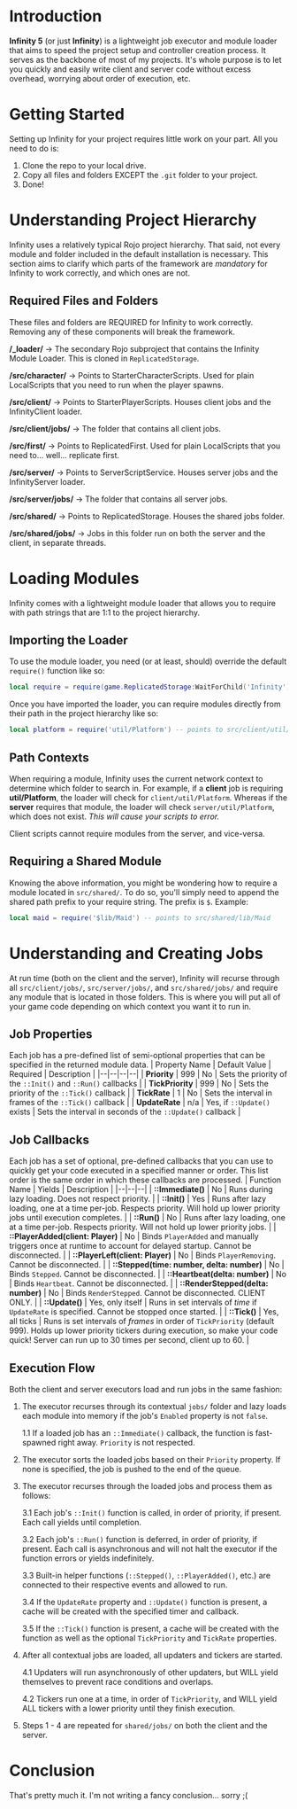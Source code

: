 
# Introduction

**Infinity 5** (or just **Infinity**) is a lightweight job executor and module loader that aims to speed the project setup and controller creation process. It serves as the backbone of most of my projects. It's whole purpose is to let you quickly and easily write client and server code without excess overhead, worrying about order of execution, etc.

# Getting Started

Setting up Infinity for your project requires little work on your part. All you need to do is:
1) Clone the repo to your local drive.
2) Copy all files and folders EXCEPT the `.git` folder to your project.
3) Done!

# Understanding Project Hierarchy
Infinity uses a relatively typical Rojo project hierarchy. That said, not every module and folder included in the default installation is necessary. This section aims to clarify which parts of the framework are *mandatory* for Infinity to work correctly, and which ones are not.

## Required Files and Folders
These files and folders are REQUIRED for Infinity to work correctly. Removing any of these components will break the framework.

**/_loader/** -> The secondary Rojo subproject that contains the Infinity Module Loader. This is cloned in `ReplicatedStorage`.

**/src/character/** -> Points to StarterCharacterScripts. Used for plain LocalScripts that you need to run when the player spawns.

**/src/client/** -> Points to StarterPlayerScripts. Houses client jobs and the InfinityClient loader.

**/src/client/jobs/** -> The folder that contains all client jobs.

**/src/first/** -> Points to ReplicatedFirst. Used for plain LocalScripts that you need to... well... replicate first.

**/src/server/** -> Points to ServerScriptService. Houses server jobs and the InfinityServer loader.

**/src/server/jobs/** -> The folder that contains all server jobs.

**/src/shared/** -> Points to ReplicatedStorage. Houses the shared jobs folder.

**/src/shared/jobs/** -> Jobs in this folder run on both the server and the client, in separate threads.

# Loading Modules
Infinity comes with a lightweight module loader that allows you to require with path strings that are 1:1 to the project hierarchy.

## Importing the Loader
To use the module loader, you need (or at least, should) override the default `require()` function like so:

```lua
local require = require(game.ReplicatedStorage:WaitForChild('Infinity'))
```

Once you have imported the loader, you can require modules directly from their path in the project hierarchy like so:

```lua
local platform = require('util/Platform') -- points to src/client/util/Platform
```

## Path Contexts
When requiring a module, Infinity uses the current network context to determine which folder to search in. For example, if a **client** job is requiring **util/Platform**, the loader will check for `client/util/Platform`. Whereas if the **server** requires that module, the loader will check `server/util/Platform`, which does not exist. *This will cause your scripts to error.*

Client scripts cannot require modules from the server, and vice-versa.

## Requiring a Shared Module
Knowing the above information, you might be wondering how to require a module located in `src/shared/`. To do so, you'll simply need to append the shared path prefix to your require string. The prefix is `$`. Example:

```lua
local maid = require('$lib/Maid') -- points to src/shared/lib/Maid
```

# Understanding and Creating Jobs
At run time (both on the client and the server), Infinity will recurse through all `src/client/jobs/`, `src/server/jobs/`, and `src/shared/jobs/` and require any module that is located in those folders. This is where you will put all of your game code depending on which context you want it to run in.

## Job Properties
Each job has a pre-defined list of semi-optional properties that can be specified in the returned module data.
| Property Name | Default Value | Required | Description |
|--|--|--|--|
| **Priority** | 999 | No | Sets the priority of the `::Init()` and `::Run()` callbacks |
| **TickPriority** | 999 | No | Sets the priority of the `::Tick()` callback |
| **TickRate** | 1 | No | Sets the interval in frames of the `::Tick()` callback |
| **UpdateRate** | n/a | Yes, if `::Update()` exists | Sets the interval in seconds of the `::Update()` callback |

## Job Callbacks
Each job has a set of optional, pre-defined callbacks that you can use to quickly get your code executed in a specified manner or order. This list order is the same order in which these callbacks are processed.
| Function Name | Yields | Description |
|--|--|--|
| **::Immediate()** | No | Runs during lazy loading. Does not respect priority. |
| **::Init()** | Yes | Runs after lazy loading, one at a time per-job. Respects priority. Will hold up lower priority jobs until execution completes. |
| **::Run()** | No | Runs after lazy loading, one at a time per-job. Respects priority. Will not hold up lower priority jobs. |
| **::PlayerAdded(client: Player)** | No | Binds `PlayerAdded` and manually triggers once at runtime to account for delayed startup. Cannot be disconnected. |
| **::PlayerLeft(client: Player)** | No | Binds `PlayerRemoving`. Cannot be disconnected. |
| **::Stepped(time: number, delta: number)** | No | Binds `Stepped`. Cannot be disconnected. |
| **::Heartbeat(delta: number)** | No | Binds `Heartbeat`. Cannot be disconnected. |
| **::RenderStepped(delta: number)** | No | Binds `RenderStepped`. Cannot be disconnected. CLIENT ONLY. |
| **::Update()** | Yes, only itself | Runs in set intervals of *time* if `UpdateRate` is specified. Cannot be stopped once started. |
| **::Tick()** | Yes, all ticks | Runs is set intervals of *frames* in order of `TickPriority` (default 999). Holds up lower priority tickers during execution, so make your code quick! Server can run up to 30 times per second, client up to 60. |

## Execution Flow
Both the client and server executors load and run jobs in the same fashion:
1) The executor recurses through its contextual `jobs/` folder and lazy loads each module into memory if the job's `Enabled` property is not `false`.

	1.1 If a loaded job has an `::Immediate()` callback, the function is fast-spawned right away. `Priority` is not respected.
	
2) The executor sorts the loaded jobs based on their `Priority` property. If none is specified, the job is pushed to the end of the queue.

3) The executor recurses through the loaded jobs and process them as follows:

	3.1 Each job's `::Init()` function is called, in order of priority, if present. Each call yields until completion.
	
	3.2 Each job's `::Run()` function is deferred, in order of priority, if present. Each call is asynchronous and will not halt the executor if the function errors or yields indefinitely.
	
	3.3 Built-in helper functions (`::Stepped()`, `::PlayerAdded()`, etc.) are connected to their respective events and allowed to run.
	
	3.4 If the `UpdateRate` property and `::Update()` function is present, a cache will be created with the specified timer and callback.
	
	3.5 If the `::Tick()` function is present, a cache will be created with the function as well as the optional `TickPriority` and `TickRate` properties.
4) After all contextual jobs are loaded, all updaters and tickers are started.
	
	4.1 Updaters will run asynchronously of other updaters, but WILL yield themselves to prevent race conditions and overlaps.
	
	4.2 Tickers run one at a time, in order of `TickPriority`, and WILL yield ALL tickers with a lower priority until they finish execution.

5) Steps 1 - 4 are repeated for `shared/jobs/` on both the client and the server.

# Conclusion
That's pretty much it. I'm not writing a fancy conclusion... sorry ;(
